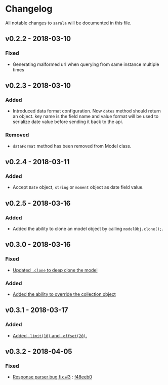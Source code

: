 # Changelog

All notable changes to `sarala` will be documented in this file.

## v0.2.2 - 2018-03-10

### Fixed
- Generating malformed url when querying from same instance multiple times

## v0.2.3 - 2018-03-10

### Added
- Introduced data format configuration. Now `dates` method should return an object. key name is the field name and value format will be used to serialize date value before sending it back to the api.

### Removed
- `dataFormat` method has been removed from Model class.

## v0.2.4 - 2018-03-11

### Added
- Accept `Date` object, `string` or `moment` object as date field value.

## v0.2.5 - 2018-03-16

### Added
- Added the ability to clone an model object by calling `modelObj.clone();`.

## v0.3.0 - 2018-03-16

### Fixed
- [Updated `.clone` to deep clone the model](https://sarala-io.gitbooks.io/sarala/content/helpers/clone.html)

### Added
- [Added the ability to override the collection object](https://sarala-io.gitbooks.io/sarala/content/helpers/collection-pipeline.html)

## v0.3.1 - 2018-03-17

### Added
- [Added `.limit(10)` and `.offset(20)`.](https://sarala-io.gitbooks.io/sarala/content/fetching-data/filtering.html)

## v0.3.2 - 2018-04-05

### Fixed
- [Response parser bug fix #3](https://github.com/milroyfraser/sarala/issues/3) : [f48eeb0](https://github.com/milroyfraser/sarala/commit/f48eeb05f98d052b6278261b56bc6dbf8702888b)